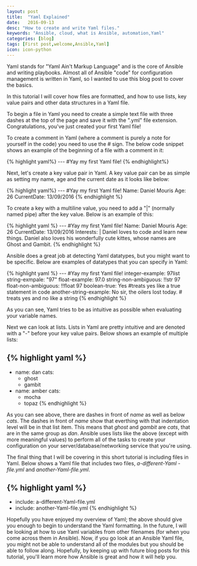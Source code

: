 ```yaml
---
layout: post
title:  "Yaml Explained"
date:   2016-09-13
desc: "How to create and write Yaml files."
keywords: "Ansible, cloud, what is Ansible, automation,Yaml"
categories: [blog]
tags: [First post,welcome,Ansible,Yaml]
icon: icon-python
---
```


Yaml stands for "Yaml Ain't Markup Language" and is the core of Ansible and writing playbooks. Almost all of Ansible "code" for configuration management is written in Yaml, so I wanted to use this blog post to cover the basics.

In this tutorial I will cover how files are formatted, and how to use lists, key value pairs and other data structures in a Yaml file.

To begin a file in Yaml you need to create a simple text file with three dashes at the top of the page and save it with the ".yml" file extension. Congratulations, you've just created your first Yaml file!

To create a comment in Yaml (where a comment is purely a note for yourself in the code) you need to use the # sign. The below code snippet shows an example of the beginning of a file with a comment in it:

{% highlight yaml%}
--- #Yay my first Yaml file!
{% endhighlight%}

Next, let's create a key value pair in Yaml. A key value pair can be as simple as setting my name, age and the current date as it looks like below:

{% highlight yaml%}
--- #Yay my first Yaml file!
Name: Daniel Mouris
Age: 26
CurrentDate: 13/09/2016
{% endhighlight %}


To create a key with a multiline value, you need to add a "|" (normally named pipe) after the key value. Below is an example of this:

{% highlight yaml %}
--- #Yay my first Yaml file!
Name: Daniel Mouris
Age: 26
CurrentDate: 13/09/2016
Interests: |
  Daniel loves to code and learn new things.
  Daniel also loves his wonderfully cute kittes,
  whose names are Ghost and Gambit.
{% endhighlight %}

Ansible does a great job at detecting Yaml datatypes, but you might want to be specific. Below are examples of datatypes that you can specify in Yaml:


{% highlight yaml %}
--- #Yay my first Yaml file!
integer-example: 97list
string-exmpale: "97"
float-example: 97.0
string-non-ambiguous: !!str 97
float-non-ambiguous: !!float 97
boolean-true: Yes #treats yes like a true statement in code
another-string-example: No sir, the oilers lost today. # treats yes and no like a string
{% endhighlight %}

As you can see, Yaml tries to be as intuitive as possible when evaluating your variable names.

Next we can look at lists. Lists in Yaml are pretty intuitive and are denoted with a "-" before your key value pairs. Below shows an example of multiple lists:

{% highlight yaml %}
---
- name: dan
  cats:
    - ghost
    - gambit
- name: amber
  cats:
    - mocha
    - topaz
{% endhighlight %}

As you can see above, there are dashes in front of _name_ as well as  below _cats_. The dashes in front of _name_ show that everthing with that indentation level will be in that list item. This means that _ghost_ and _gambit_ are _cats_, that are in the same group as _dan_. Ansible uses lists like the above (except with more meaningful values) to perform all of the tasks to create your configuration on your server/database/networking service that you're using.

The final thing that I will be covering in this short tutorial is including files in Yaml. Below shows a Yaml file that includes two files, _a-different-Yaml
-file.yml_ and _another-Yaml-file.yml_.

{% highlight yaml %}
---
- include: a-different-Yaml-file.yml
- include: another-Yaml-file.yml
{% endhighlight %}

Hopefully you have enjoyed my overview of Yaml; the above should give you enough to begin to understand the Yaml formatting. In the future, I will be looking at how to use Yaml variables from other filenames (for when you come across them in Ansible). Now, if you go look at an Ansible Yaml file, you might not be able to understand all of the modules but you should be able to follow along. Hopefully, by keeping up with future blog posts for this tutorial, you'll learn more how Ansible is great and how it will help you.